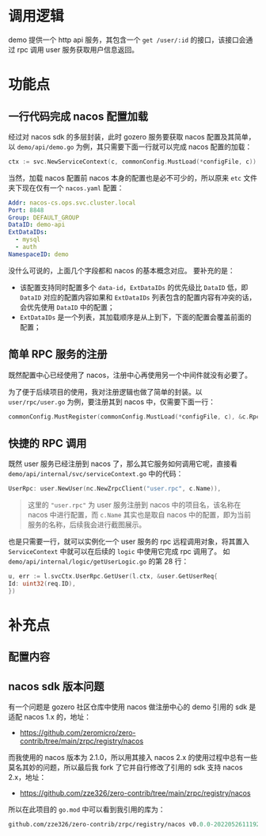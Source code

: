 # 调用逻辑

demo 提供一个 http api 服务，其包含一个 `get /user/:id` 的接口，该接口会通过 rpc 调用 user 服务获取用户信息返回。

# 功能点

## 一行代码完成 nacos 配置加载

经过对 nacos sdk 的多层封装，此时 gozero 服务要获取 nacos 配置及其简单，以 `demo/api/demo.go` 为例，其只需要下面一行就可以完成 nacos 配置的加载：

```go
ctx := svc.NewServiceContext(c, commonConfig.MustLoad(*configFile, c))
```

当然，加载 nacos 配置前 nacos 本身的配置也是必不可少的，所以原来 `etc` 文件夹下现在仅有一个 `nacos.yaml` 配置：

```yaml
Addr: nacos-cs.ops.svc.cluster.local
Port: 8848
Group: DEFAULT_GROUP
DataID: demo-api
ExtDataIDs:
  - mysql
  - auth
NamespaceID: demo
```

没什么可说的，上面几个字段都和 nacos 的基本概念对应。
要补充的是：

- 该配置支持同时配置多个 `data-id`，`ExtDataIDs` 的优先级比 `DataID` 低，即 `DataID` 对应的配置内容如果和 `ExtDataIDs` 列表包含的配置内容有冲突的话，会优先使用 `DataID`
  中的配置；
- `ExtDataIDs` 是一个列表，其加载顺序是从上到下，下面的配置会覆盖前面的配置；

## 简单 RPC 服务的注册

既然配置中心已经使用了 nacos，注册中心再使用另一个中间件就没有必要了。

为了便于后续项目的使用，我对注册逻辑也做了简单的封装。以 `user/rpc/user.go` 为例，要注册其到 nacos 中，仅需要下面一行：

```go
commonConfig.MustRegister(commonConfig.MustLoad(*configFile, c), &c.RpcServerConf)
```

## 快捷的 RPC 调用

既然 user 服务已经注册到 nacos 了，那么其它服务如何调用它呢，直接看 `demo/api/internal/svc/serviceContext.go` 中的代码：

```go
UserRpc: user.NewUser(nc.NewZrpcClient("user.rpc", c.Name)),
```

> 这里的 `"user.rpc"` 为 user 服务注册到 nacos 中的项目名，该名称在 nacos 中进行配置，而 `c.Name` 其实也是取自 nacos 中的配置，即为当前服务的名称，后续我会进行截图展示。

也是只需要一行，就可以实例化一个 user 服务的 rpc 远程调用对象，将其置入 `ServiceContext` 中就可以在后续的 `logic` 中使用它完成 rpc 调用了。
如 `demo/api/internal/logic/getUserLogic.go` 的第 28 行：

```go
u, err := l.svcCtx.UserRpc.GetUser(l.ctx, &user.GetUserReq{
Id: uint32(req.ID),
})
```

# 补充点

## 配置内容

## nacos sdk 版本问题

有一个问题是 gozero 社区仓库中使用 nacos 做注册中心的 demo 引用的 sdk 是适配 nacos 1.x 的，地址：

- <https://github.com/zeromicro/zero-contrib/tree/main/zrpc/registry/nacos>

而我使用的 nacos 版本为 2.1.0，所以用其接入 nacos 2.x 的使用过程中总有一些莫名其妙的问题，所以最后我 fork 了它并自行修改了引用的 sdk 支持 nacos 2.x，地址：

- <https://github.com/zze326/zero-contrib/tree/main/zrpc/registry/nacos>

所以在此项目的 `go.mod` 中可以看到我引用的库为：

```mod
github.com/zze326/zero-contrib/zrpc/registry/nacos v0.0.0-20220526111920-4c5f0ff42470
```
